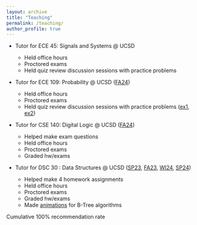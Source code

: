 ```yaml
---
layout: archive
title: "Teaching"
permalink: /teaching/
author_profile: true
---
```


- Tutor for ECE 45: Signals and Systems @ UCSD
  - Held office hours
  - Proctored exams
  - Held quiz review discussion sessions with practice problems

- Tutor for ECE 109: Probability @ UCSD ([FA24](/files/ece109fa24.pdf))
  - Held office hours
  - Proctored exams
  - Held quiz review discussion sessions with practice problems ([ex1](/files/109-qr-1.pdf), [ex2](/files/109-qr-2.pdf))

- Tutor for CSE 140: Digital Logic @ UCSD ([FA24](/files/cse140fa24.pdf))
  - Helped make exam questions
  - Held office hours
  - Proctored exams
  - Graded hw/exams

- Tutor for DSC 30 : Data Structures @ UCSD ([SP23](/files/dsc30sp23.pdf), [FA23](/files/dsc30fa23.pdf), [WI24](/files/dsc30wi24.pdf), [SP24](/files/dsc30sp24.pdf))
  - Helped make 4 homework assignments
  - Held office hours
  - Proctored exams
  - Graded hw/exams
  - Made [animations](https://dsc30-btree.github.io/) for B-Tree algorithms

Cumulative 100% recommendation rate

<!-- {% include base_path %}

{% for post in site.teaching reversed %}
  {% include archive-single.html %}
{% endfor %} -->
